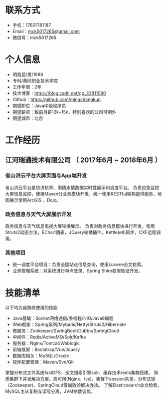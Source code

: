 # 联系方式
- 手机：17607181187
- Email：mck5017265@gmail.com
- 微信号：mck5017265
# 个人信息
 - 明昌昆/男/1996 
 - 专科/黄冈职业技术学院
 - 工作年限：2年
 - 技术博客：https://blog.csdn.net/qq_33811090
 - Github：https://github.com/mingchangkun
 - 期望职位：Java中级程序员
 - 期望薪资：税前月薪12k~15k，特别喜欢的公司可例外
 - 期望城市：北京

# 工作经历
## 江河瑞通技术有限公司 （ 2017年6月 ~ 2018年6月 ）
###  省山洪云平台大屏页面与App端开发
省山洪云平台是防汛抗旱、雨情水情数据实时性展示和调度平台。
负责应急监控大屏信息监控，使用Maven分业务模块开发，统一使用RESTful架构提供服务，地图展示使用ArcGIS 、Dojo。
### 政务信息与天气大屏展示开发 
政务信息与天气信息电视大屏轮播展示。
负责对政务信息模块进行开发，使用Struts2动态方法，EChart图表，JQuery轮播插件，Kettle(etl)同步，CXF远程调用。

### 其他项目
- 统一调度平台项目：负责全国站点信息查询，使用Lucene全文检索。
- 业务管理系统：对系统进行单点登录、Spring Shiro权限验证开发。

# 技能清单
以下均为我熟练使用的技能
- Java基础：Socket网络通信/多线程/NIO/Java8编程
- Web框架：Spring系列/Mybatis/Netty/Struts2/Hibernate
- 微服务：Zookeeper/SpringBoot/Dubbo/SpringCloud
- 中间件：Redis/ActiveMQ/Solr/Kafka
- 服务器：Nginx/Tomcat/Weblogic
- 前端框架：Bootstrap/Vue/Jquery
- 数据库相关：MySQL/Oracle
- 软件配置管理：Maven/Svn/Git

掌握分布式文件系统fastDFS、全文搜索引擎solr、缓存技术redis集群搭建。
熟悉集群下并发解决方案，高可用(Nginx，lvs)，集群下session共享，分布式锁（Zookeeper)、SpringCloud雪崩效验解决办法。
了解Elasticsearch全文检索，MySQL主从复制与读写分离，JVM参数调优。
    
    
